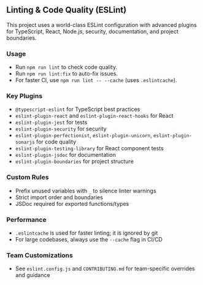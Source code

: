 ## Linting & Code Quality (ESLint)

This project uses a world-class ESLint configuration with advanced plugins for TypeScript, React, Node.js, security, documentation, and project boundaries.

### Usage

- Run `npm run lint` to check code quality.
- Run `npm run lint:fix` to auto-fix issues.
- For faster CI, use `npm run lint -- --cache` (uses `.eslintcache`).

### Key Plugins

- `@typescript-eslint` for TypeScript best practices
- `eslint-plugin-react` and `eslint-plugin-react-hooks` for React
- `eslint-plugin-jest` for tests
- `eslint-plugin-security` for security
- `eslint-plugin-perfectionist`, `eslint-plugin-unicorn`, `eslint-plugin-sonarjs` for code quality
- `eslint-plugin-testing-library` for React component tests
- `eslint-plugin-jsdoc` for documentation
- `eslint-plugin-boundaries` for project structure

### Custom Rules

- Prefix unused variables with `_` to silence linter warnings
- Strict import order and boundaries
- JSDoc required for exported functions/types

### Performance

- `.eslintcache` is used for faster linting; it is ignored by git
- For large codebases, always use the `--cache` flag in CI/CD

### Team Customizations

- See `eslint.config.js` and `CONTRIBUTING.md` for team-specific overrides and guidance
